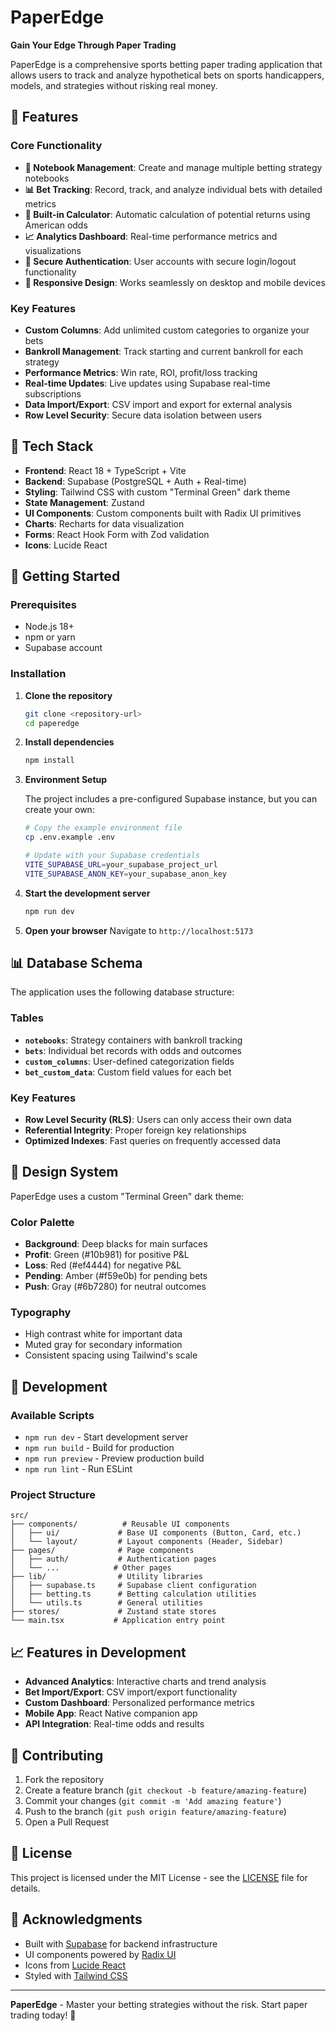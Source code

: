 # PaperEdge

**Gain Your Edge Through Paper Trading**

PaperEdge is a comprehensive sports betting paper trading application that allows users to track and analyze hypothetical bets on sports handicappers, models, and strategies without risking real money.

## 🚀 Features

### Core Functionality
- **📓 Notebook Management**: Create and manage multiple betting strategy notebooks
- **📊 Bet Tracking**: Record, track, and analyze individual bets with detailed metrics
- **🧮 Built-in Calculator**: Automatic calculation of potential returns using American odds
- **📈 Analytics Dashboard**: Real-time performance metrics and visualizations
- **🔐 Secure Authentication**: User accounts with secure login/logout functionality
- **📱 Responsive Design**: Works seamlessly on desktop and mobile devices

### Key Features
- **Custom Columns**: Add unlimited custom categories to organize your bets
- **Bankroll Management**: Track starting and current bankroll for each strategy
- **Performance Metrics**: Win rate, ROI, profit/loss tracking
- **Real-time Updates**: Live updates using Supabase real-time subscriptions
- **Data Import/Export**: CSV import and export for external analysis
- **Row Level Security**: Secure data isolation between users

## 🎯 Tech Stack

- **Frontend**: React 18 + TypeScript + Vite
- **Backend**: Supabase (PostgreSQL + Auth + Real-time)
- **Styling**: Tailwind CSS with custom "Terminal Green" dark theme
- **State Management**: Zustand
- **UI Components**: Custom components built with Radix UI primitives
- **Charts**: Recharts for data visualization
- **Forms**: React Hook Form with Zod validation
- **Icons**: Lucide React

## 🚦 Getting Started

### Prerequisites
- Node.js 18+ 
- npm or yarn
- Supabase account

### Installation

1. **Clone the repository**
   ```bash
   git clone <repository-url>
   cd paperedge
   ```

2. **Install dependencies**
   ```bash
   npm install
   ```

3. **Environment Setup**
   
   The project includes a pre-configured Supabase instance, but you can create your own:
   
   ```bash
   # Copy the example environment file
   cp .env.example .env
   
   # Update with your Supabase credentials
   VITE_SUPABASE_URL=your_supabase_project_url
   VITE_SUPABASE_ANON_KEY=your_supabase_anon_key
   ```

4. **Start the development server**
   ```bash
   npm run dev
   ```

5. **Open your browser**
   Navigate to `http://localhost:5173`

## 📊 Database Schema

The application uses the following database structure:

### Tables
- **`notebooks`**: Strategy containers with bankroll tracking
- **`bets`**: Individual bet records with odds and outcomes
- **`custom_columns`**: User-defined categorization fields
- **`bet_custom_data`**: Custom field values for each bet

### Key Features
- **Row Level Security (RLS)**: Users can only access their own data
- **Referential Integrity**: Proper foreign key relationships
- **Optimized Indexes**: Fast queries on frequently accessed data

## 🎨 Design System

PaperEdge uses a custom "Terminal Green" dark theme:

### Color Palette
- **Background**: Deep blacks for main surfaces
- **Profit**: Green (#10b981) for positive P&L
- **Loss**: Red (#ef4444) for negative P&L  
- **Pending**: Amber (#f59e0b) for pending bets
- **Push**: Gray (#6b7280) for neutral outcomes

### Typography
- High contrast white for important data
- Muted gray for secondary information
- Consistent spacing using Tailwind's scale

## 🔧 Development

### Available Scripts
- `npm run dev` - Start development server
- `npm run build` - Build for production
- `npm run preview` - Preview production build
- `npm run lint` - Run ESLint

### Project Structure
```
src/
├── components/          # Reusable UI components
│   ├── ui/             # Base UI components (Button, Card, etc.)
│   └── layout/         # Layout components (Header, Sidebar)
├── pages/              # Page components
│   ├── auth/           # Authentication pages
│   └── ...            # Other pages
├── lib/                # Utility libraries
│   ├── supabase.ts     # Supabase client configuration
│   ├── betting.ts      # Betting calculation utilities
│   └── utils.ts        # General utilities
├── stores/             # Zustand state stores
└── main.tsx           # Application entry point
```

## 📈 Features in Development

- **Advanced Analytics**: Interactive charts and trend analysis
- **Bet Import/Export**: CSV import/export functionality
- **Custom Dashboard**: Personalized performance metrics
- **Mobile App**: React Native companion app
- **API Integration**: Real-time odds and results

## 🤝 Contributing

1. Fork the repository
2. Create a feature branch (`git checkout -b feature/amazing-feature`)
3. Commit your changes (`git commit -m 'Add amazing feature'`)
4. Push to the branch (`git push origin feature/amazing-feature`)
5. Open a Pull Request

## 📄 License

This project is licensed under the MIT License - see the [LICENSE](LICENSE) file for details.

## 🙏 Acknowledgments

- Built with [Supabase](https://supabase.com) for backend infrastructure
- UI components powered by [Radix UI](https://radix-ui.com)
- Icons from [Lucide React](https://lucide.dev)
- Styled with [Tailwind CSS](https://tailwindcss.com)

---

**PaperEdge** - Master your betting strategies without the risk. Start paper trading today! 🎯 